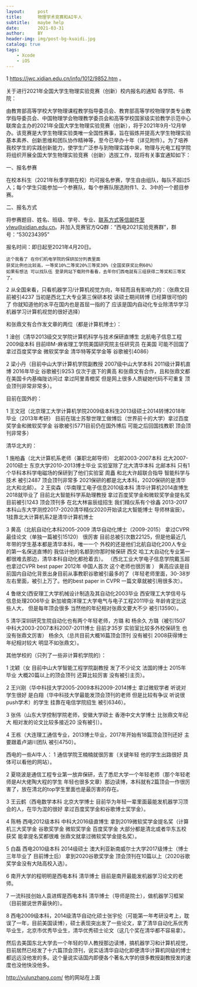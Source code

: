 ```yaml
---
layout:     post
title:      物理学术竞赛和AI牛人
subtitle:   maybe help
date:       2021-03-31
author:     BY
header-img: img/post-bg-kuaidi.jpg
catalog: true
tags:
    - Xcode
    - iOS
---
```

1 https://jwc.xidian.edu.cn/info/1012/9852.htm 。

关于进行2021年全国大学生物理实验竞赛（创新）校内报名的通知
各学院、书院：

由教育部高等学校大学物理课程教学指导委员会、教育部高等学校物理学类专业教学指导委员会、中国物理学会物理教学委员会和高等学校国家级实验教学示范中心联席会主办的2021年全国大学生物理实验竞赛（创新），将于2021年9月-12月举办。该竞赛是大学生物理实验类唯一全国性赛事，旨在锻炼并提高大学生物理实验基本素养、创新思维和团队协作精神等，至今已举办十年（详见附件）。为了培养我校学生的实践创新能力，使学生广泛参与到物理实践中来，物理与光电工程学院将组织开展全国大学生物理实验竞赛（创新）选拔工作，现将有关事宜通知如下：

一、报名参赛

在校本科生（2021年秋季学期在校）均可报名参赛，学生自由组队，每队不超过5人；每个学生只能参加一个参赛队，每个参赛队限选附件1、2、3中的一个题目参赛。

二、报名方式

将参赛题目、姓名、班级、学号、专业、联系方式等信邮件至ylwu@xidian.edu.cn。并加入竞赛官方QQ群：“西电2021实验竞赛群”，群号：“530234395”

报名时间：即日起至2021年4月20日。
																			  
~~~~~~~~~~~~~~~~~~~~~~~~~~~~~~~~~~~~~~~~~~~~~~~~~~~~~~~~~~~~~~~~~~~~~~~~
这个我看了 在你们机电学院的保研加分列表里面
获奖比例也比较高，一等奖10%二等奖20%三等奖30%（全国奖获奖比例60%）
如果有想法 可以找队伍 登录网站下载附件看看，去年你们西电就有三组获得二等奖和三等奖了。
~~~~~~~~~~~~~~~~~~~~~~~~~~~~~~~~~~~~~~~~~~~~~~~~~~~~~~~~~~~~~~~~~~~~~~~~~

2 从全国来看，只看机器学习/计算机视觉方向，年轻而且有影响力的：（张鼎文目前被引4237 当初是西北工大专业第三保研本校 读硕士期间转博 已经算很可怕的了 你就知道他的水平在国内也是首屈一指的了 应该是国内自动化专业除清华学习机器学习计算机视觉的很好选择）

和张鼎文有合作发文章的两位（都是计算机博士）：

1 淦创（清华2013级交叉学院计算机科学与技术保研直博生 北航电子信息工程2009级本科  目前IBM-麻省理工学院美国研究院主任研究员 在美国 可能不回国了 拿过百度奖学金 微软奖学金 清华特等奖学金等 谷歌被引4086）

2 梁小丹（目前中山大学计算机学院副教授 2007级中山大学本科 2011级计算机直博 2016年毕业 谷歌被引9253 仅次于底下的黄高 和张鼎文有合作，且和张鼎文都在美国卡内基梅陇访问过  拿过阿里青橙奖 但是网上很多人质疑她代码不可重复  顶会顶刊非常非常多）。


目前在国外的：

1 王文冠（北京理工大学计算机学院2009级本科生2013级硕士2014转博2018年毕业（2013年考研） 目前在瑞士苏黎世理工做博后（世界前十的大学）拿过百度奖学金和微软奖学金 谷歌被引5771目前仍在国外博后 可能之后回国找教职 顶会顶刊非常多）

清华北大的：

1 施柏鑫（北大计算机系老师（兼职北邮导师） 北邮2003-2007本科 北大2007-2010硕士 东京大学2010-2013博士毕业 实验室除了北大清华本科 北邮本科 只有1个华科本科学电磁场的保研到了他们实验室 周矗 和北大许超联合指导 智能科学与技术 被引2487 顶会顶刊非常多 2021保研的都是北大本科，2020保研的是清华北大和北邮）。
2 王奕森（华南理工电子信息2010级本科 清华计算机2014直博生2018就毕业了 目前北大智能科学系助理教授 拿过百度奖学金和微软奖学金提名奖 目前被引1243 顶会顶刊多 在北大林宙辰组招生
我们精仪系有个徐鑫 2013-2017本科山东大学测控2017-2020清华精仪2020开始读北大智能博士 导师林宙辰）。
1挂靠北大计算机系2是清华计算机博士


3 黄高（北航自动化本科2005-2009 清华自动化博士（2009-2015） 拿过CVPR 最佳论文（单独一篇被引15120） 很厉害 目前总被引次数22125，但是他最近几年带的学生基本都是清华本科，唯一一个
外校的还是他们北航自动化200人专业的第一名保送直博的  我估计他的名额到你那时候保研 西交 哈工大自动化专业第一都很难去那边，清华本科自动化都抢着去）。
（西北工业大学电子信息学院戴玉超也拿过CVPR best paper 2012年 中国人首次  这个老师也很厉害 ）
黄高应该是目前国内自动化背景出身目前从事教职谷歌被引最多的了（年轻老师里面，30-38岁左右里面，被引上万了。他的best paper in CVPR 一篇文章就被引用很多次）。

4 鲁继文(西安理工大学机械设计制造及其自动化2003毕业 西安理工大学信号与信息处理2006毕业 新加坡南洋理工大学电气与电子工程2011毕业 年龄肯定比这些人大， 
但是每年顶会很多 当然他的年纪相对张鼎文要大不少 被引13590）。

5 清华深圳研究生院自动化也有两个年轻老师，方璐 和 杨余久 方璐（被引1507 中科大2003-2007本科2007-2011博士 目前才35岁 实验室比较多外校保研生 也没有张鼎文厉害）  杨余久（总共目前大概16篇顶会顶刊 没有被引 2008获得博士 年纪相对较大 明显不如张鼎文）。

其他学校的（只列了一些非计算机学院的）：

1 沈颖（女 目前中山大学智能工程学院副教授 发了不少论文 法国的博士 2015年毕业 大概20篇以上的顶会顶刊 还算比较厉害 没有被引主页）。 

2 王兴刚（华中科技大学2005-2009本科2009-2014博士 拿过微软学者 听说对学生很好 是白翔（华中科技大学最能发顶会顶刊的老师 但是比较有争议 听说很push学术）的学生 挂靠在电信学院招生 被引6346）。

3 张伟（山东大学控制学院老师，安徽大学硕士 香港中文大学博士 比张鼎文年纪大 相对发的论文比较多接近20 没有被引）。

4 王栋（大连理工通信专业，2013博士毕业，2017年开始有18篇顶会顶刊还好 主要跟着卢湖川团队 被引4750）。




西电的一些AI牛人：
1 通信学院王楠楠就很厉害（关键年轻 他的学生出路很好 具体可以看他的网站）。

2 夏晓波是通信工程专业第一放弃保研，去了悉尼大学一个年轻老师（那个年轻老师是AI大佬陶大程的学生 年轻也很多文章）那边读博，本科就有2篇顶会一作很厉害了，放在清北的top学生里面也是最厉害的存在。

3 王云鹤（西电数学本科 北京大学博士 目前华为年轻一辈里面最能发机器学习顶会的人，在华为混的很好 拿过百度奖学金和谷歌博士奖学金）。

4 陈畅 西电2012级本科 中科大2016级直博生 拿到2019微软奖学金提名奖（计算机三大奖学金 谷歌奖学金 微软奖学金 百度奖学金 大部分都是清北或者华东五校获奖 能拿提名奖都很难 张鼎文就拿过微软奖学金提名奖）。

5 白磊 西电2010级本科 2014级硕士 澳大利亚新南威尔士大学2017级博士（博士三年毕业了 目前博士后） 拿到2020谷歌奖学金 顶会顶刊在10篇以上（2020谷歌奖学金没有大陆高校入选）。

6 南开大学的程明明是西电本科 清华博士 目前是南开最能发机器学习论文的老师。

7 一流科技创始人袁进辉是西电本科 清华博士（导师是院士），做机器学习框架（目前据说世界最快的）。

8 西电2009级本科，2014级清华自动化硕士张宇伦（可能第一年考研没考上，耽误了一年，目前美国读博），硕士表现突出发了一些论文，拿了清华自动化系优秀毕业生，北京市优秀毕业生，清华优秀硕士论文（这几个奖在清华都不容易拿）。

然后去美国东北大学去一个年轻的华人教授那边读博，搞机器学习和计算机视觉，目前居然已经发了十六篇顶会顶刊，说实话清华自动化即便清华计算机同级的博士都远远没他发的多。这个量说实话国内即便各个著名大学的很多教授副教授发的速度也没他快没他多。

http://yulunzhang.com/
他的网站在上面

